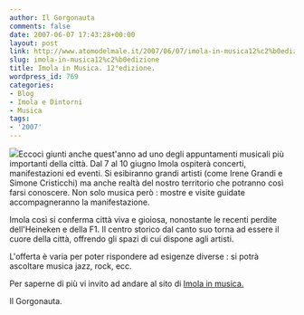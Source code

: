 ```yaml
---
author: Il Gorgonauta
comments: false
date: 2007-06-07 17:43:28+00:00
layout: post
link: http://www.atomodelmale.it/2007/06/07/imola-in-musica12%c2%b0edizione/
slug: imola-in-musica12%c2%b0edizione
title: Imola in Musica. 12°edizione.
wordpress_id: 769
categories:
- Blog
- Imola e Dintorni
- Musica
tags:
- '2007'
---
```


![](http://www.atomodelmale.it/wp-content/uploads/2008/10/logo2007.jpg)Eccoci giunti anche quest'anno ad uno degli appuntamenti musicali più importanti della città. Dal 7 al 10 giugno Imola ospiterà concerti, manifestazioni ed eventi. Si esibiranno grandi artisti (come Irene Grandi e Simone Cristicchi) ma anche realtà del nostro territorio che potranno così farsi conoscere. Non solo musica però : mostre e  visite guidate accompagneranno la manifestazione.

Imola così si conferma città viva e  gioiosa, nonostante le recenti perdite dell'Heineken e della F1. Il centro storico dal canto suo torna ad essere il cuore della città, offrendo gli spazi di cui dispone agli artisti.



L'offerta è varia per poter rispondere ad esigenze diverse : si potrà ascoltare musica jazz, rock, ecc.

Per saperne di più vi invito ad andare al sito di [Imola in musica.](http://www.imolainmusica.it)

Il Gorgonauta.
